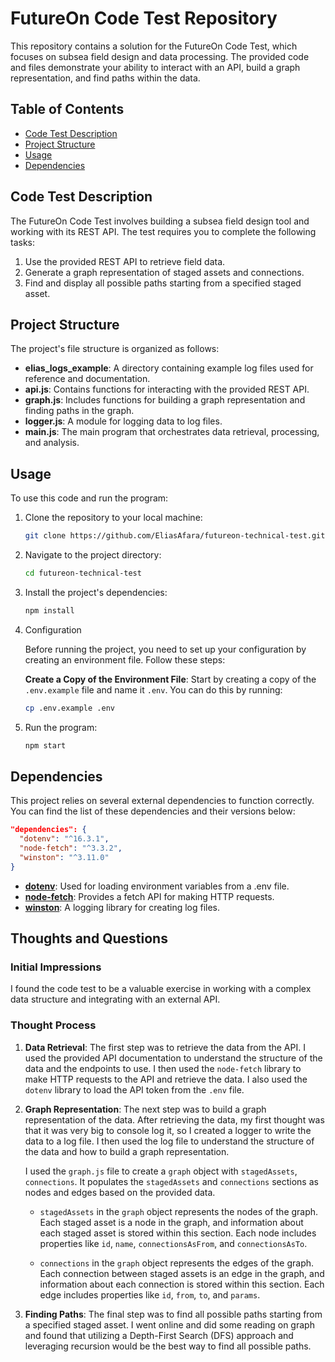 # FutureOn Code Test Repository

This repository contains a solution for the FutureOn Code Test, which focuses on subsea field design and data processing. The provided code and files demonstrate your ability to interact with an API, build a graph representation, and find paths within the data.

## Table of Contents

- [Code Test Description](#code-test-description)
- [Project Structure](#project-structure)
- [Usage](#usage)
- [Dependencies](#dependencies)

## Code Test Description

The FutureOn Code Test involves building a subsea field design tool and working with its REST API. The test requires you to complete the following tasks:

1. Use the provided REST API to retrieve field data.
2. Generate a graph representation of staged assets and connections.
3. Find and display all possible paths starting from a specified staged asset.

## Project Structure

The project's file structure is organized as follows:

- **elias_logs_example**: A directory containing example log files used for reference and documentation.
- **api.js**: Contains functions for interacting with the provided REST API.
- **graph.js**: Includes functions for building a graph representation and finding paths in the graph.
- **logger.js**: A module for logging data to log files.
- **main.js**: The main program that orchestrates data retrieval, processing, and analysis.

## Usage

To use this code and run the program:

1. Clone the repository to your local machine:

   ```bash
   git clone https://github.com/EliasAfara/futureon-technical-test.git
   ```

2. Navigate to the project directory:

   ```bash
   cd futureon-technical-test
   ```

3. Install the project's dependencies:

   ```bash
   npm install
   ```

4. Configuration

   Before running the project, you need to set up your configuration by creating an environment file. Follow these steps:

   **Create a Copy of the Environment File**: Start by creating a copy of the `.env.example` file and name it `.env`. You can do this by running:

   ```bash
   cp .env.example .env
   ```

5. Run the program:

   ```bash
   npm start
   ```

## Dependencies

This project relies on several external dependencies to function correctly. You can find the list of these dependencies and their versions below:

```json
"dependencies": {
  "dotenv": "^16.3.1",
  "node-fetch": "^3.3.2",
  "winston": "^3.11.0"
}
```

- **[dotenv](https://www.npmjs.com/package/dotenv)**: Used for loading environment variables from a .env file.
- **[node-fetch](https://www.npmjs.com/package/node-fetch)**: Provides a fetch API for making HTTP requests.
- **[winston](https://www.npmjs.com/package/winston)**: A logging library for creating log files.

## Thoughts and Questions

### Initial Impressions

I found the code test to be a valuable exercise in working with a complex data structure and integrating with an external API.

### Thought Process

1. **Data Retrieval**: The first step was to retrieve the data from the API. I used the provided API documentation to understand the structure of the data and the endpoints to use. I then used the `node-fetch` library to make HTTP requests to the API and retrieve the data. I also used the `dotenv` library to load the API token from the `.env` file.

2. **Graph Representation**: The next step was to build a graph representation of the data. After retrieving the data, my first thought was that it was very big to console log it, so I created a logger to write the data to a log file. I then used the log file to understand the structure of the data and how to build a graph representation.

   I used the `graph.js` file to create a `graph` object with `stagedAssets`, `connections`. It populates the `stagedAssets` and `connections` sections as nodes and edges based on the provided data.

   - `stagedAssets` in the `graph` object represents the nodes of the graph. Each staged asset is a node in the graph, and information about each staged asset is stored within this section. Each node includes properties like `id`, `name`, `connectionsAsFrom`, and `connectionsAsTo`.

   - `connections` in the `graph` object represents the edges of the graph. Each connection between staged assets is an edge in the graph, and information about each connection is stored within this section. Each edge includes properties like `id`, `from`, `to`, and `params`.

3. **Finding Paths**: The final step was to find all possible paths starting from a specified staged asset. I went online and did some reading on graph and found that utilizing a Depth-First Search (DFS) approach and leveraging recursion would be the best way to find all possible paths.

